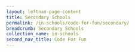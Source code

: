 ```yaml
---
layout: leftnav-page-content
title: Secondary Schools
permalink: /in-schools/code-for-fun/secondary/
breadcrumb: Secondary Schools
collection_name: in-schools
second_nav_title: Code For Fun
---
```

